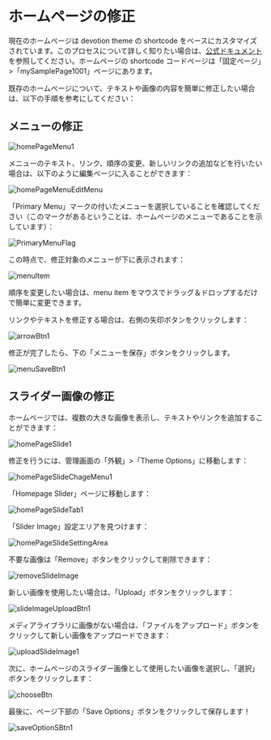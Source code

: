 # ホームページの修正

現在のホームページは devotion theme の shortcode をベースにカスタマイズされています。このプロセスについて詳しく知りたい場合は、[公式ドキュメント](https://flydemos.net/docs/devotion-doc/)を参照してください。ホームページの shortcode コードページは「固定ページ」>「mySamplePage1001」ページにあります。

既存のホームページについて、テキストや画像の内容を簡単に修正したい場合は、以下の手順を参考にしてください：

## メニューの修正

![homePageMenu1](../../../images/image-39.png)

メニューのテキスト、リンク、順序の変更、新しいリンクの追加などを行いたい場合は、以下のように編集ページに入ることができます：

![homePageMenuEditMenu](../../../images/image-37.png)

「Primary Menu」マークの付いたメニューを選択していることを確認してください（このマークがあるということは、ホームページのメニューであることを示しています）：

![PrimaryMenuFlag](../../../images/image-38.png)

この時点で、修正対象のメニューが下に表示されます：

![menuItem](../../../images/image-40.png)

順序を変更したい場合は、menu item をマウスでドラッグ＆ドロップするだけで簡単に変更できます。

リンクやテキストを修正する場合は、右側の矢印ボタンをクリックします：

![arrowBtn1](../../../images/image-41.png)

修正が完了したら、下の「メニューを保存」ボタンをクリックします。

![menuSaveBtn1](../../../images/image-42.png)

## スライダー画像の修正

ホームページでは、複数の大きな画像を表示し、テキストやリンクを追加することができます：

![homePageSlide1](../../../images/image-43.png)

修正を行うには、管理画面の「外観」>「Theme Options」に移動します：

![homePageSlideChageMenu1](../../../images/image-44.png)

「Homepage Slider」ページに移動します：

![homePageSlideTab1](../../../images/image-45.png)

「Slider Image」設定エリアを見つけます：

![homePageSlideSettingArea](../../../images/image-46.png)

不要な画像は「Remove」ボタンをクリックして削除できます：

![removeSlideImage](../../../images/image-47.png)

新しい画像を使用したい場合は、「Upload」ボタンをクリックします：

![slideImageUploadBtn1](../../../images/image-48.png)

メディアライブラリに画像がない場合は、「ファイルをアップロード」ボタンをクリックして新しい画像をアップロードできます：

![uploadSlideImage1](../../../images/image-49.png)

次に、ホームページのスライダー画像として使用したい画像を選択し、「選択」ボタンをクリックします：

![chooseBtn](../../../images/image-50.png)

最後に、ページ下部の「Save Options」ボタンをクリックして保存します！

![saveOptionSBtn1](../../../images/image-51.png)
